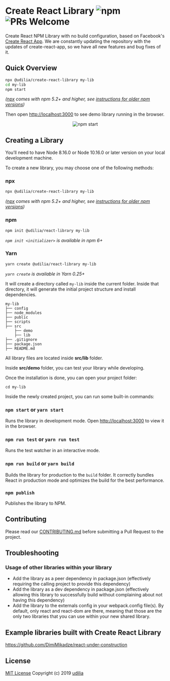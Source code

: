 # Create React Library ![npm](https://img.shields.io/npm/dm/@udilia/create-react-library) ![PRs Welcome](https://img.shields.io/badge/PRs-welcome-green.svg)

Create React NPM Library with no build configuration, based on Facebook's [Create React App](https://github.com/facebook/create-react-app). We are constantly updating the repository with the updates of create-react-app, so we have all new features and bug fixes of it.

## Quick Overview

```sh
npx @udilia/create-react-library my-lib
cd my-lib
npm start
```

_([npx](https://medium.com/@maybekatz/introducing-npx-an-npm-package-runner-55f7d4bd282b) comes with npm 5.2+ and higher, see [instructions for older npm versions](https://gist.github.com/DimiMikadze/f984a074acea510e91b445fae9b39b44))_

Then open [http://localhost:3000](http://localhost:3000) to see demo library running in the browser.

<p align='center'>
<img src='https://res.cloudinary.com/dkkf9iqnd/image/upload/v1570617179/screencast-crl_fdjtyt.gif' alt='npm start'>
</p>

## Creating a Library

You’ll need to have Node 8.16.0 or Node 10.16.0 or later version on your local development machine.

To create a new library, you may choose one of the following methods:

### npx

```sh
npx @udilia/create-react-library my-lib
```

_([npx](https://medium.com/@maybekatz/introducing-npx-an-npm-package-runner-55f7d4bd282b) comes with npm 5.2+ and higher, see [instructions for older npm versions](https://gist.github.com/DimiMikadze/f984a074acea510e91b445fae9b39b44))_

### npm

```sh
npm init @udilia/react-library my-lib
```

_`npm init <initializer>` is available in npm 6+_

### Yarn

```sh
yarn create @udilia/react-library my-lib
```

_`yarn create` is available in Yarn 0.25+_

It will create a directory called `my-lib` inside the current folder.
Inside that directory, it will generate the initial project structure and install dependencies.

```
my-lib
├── config
├── node_modules
├── public
├── scripts
├── src
    ├── demo
    ├── lib
├── .gitignore
├── package.json
├── README.md
```

All library files are located inside **src/lib** folder.

Inside **src/demo** folder, you can test your library while developing.

Once the installation is done, you can open your project folder:

```
cd my-lib
```

Inside the newly created project, you can run some built-in commands:

### `npm start` or `yarn start`

Runs the library in development mode. Open [http://localhost:3000](http://localhost:3000) to view it in the browser.

### `npm run test` or `yarn run test`

Runs the test watcher in an interactive mode.

### `npm run build` or `yarn build`

Builds the library for production to the `build` folder.
It correctly bundles React in production mode and optimizes the build for the best performance.

### `npm publish`

Publishes the library to NPM.

## Contributing

Please read our [CONTRIBUTING.md](https://github.com/udilia/create-react-library/blob/master/CONTRIBUTING.md) before submitting a Pull Request to the project.

## Troubleshooting

### Usage of other libraries within your library

- Add the library as a peer dependency in package.json (effectively requiring the calling project to provide this dependency)
- Add the library as a dev dependency in package.json (effectively allowing this library to successfully build without complaining about not having this dependency)
- Add the library to the externals config in your webpack.config file(s). By default, only react and react-dom are there, meaning that those are the only two libraries that you can use within your new shared library.

## Example libraries built with Create React Library

https://github.com/DimiMikadze/react-under-construction

## License

[MIT License](https://github.com/udilia/create-react-library/blob/master/LICENSE.md) Copyright (c) 2019 [udilia](https://udilia.com/)
